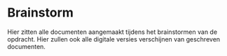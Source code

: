 # Brainstorm

Hier zitten alle documenten aangemaakt tijdens het brainstormen van de opdracht.
Hier zullen ook alle digitale versies verschijnen van geschreven documenten.